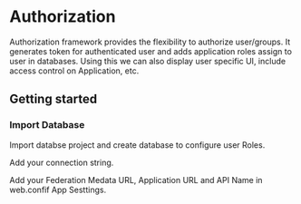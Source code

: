 # Authorization #

Authorization framework provides the flexibility to authorize user/groups. It generates token for authenticated user and adds application roles assign to user in databases. Using this we can also display user specific UI, include access control on Application, etc.

## Getting started ##
### Import Database ###
 
Import databse project and create database to configure user Roles.

Add your connection string.

Add your Federation Medata URL, Application URL and API Name in web.confif App Sesttings.



